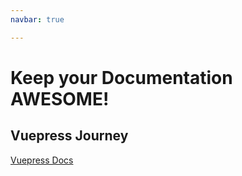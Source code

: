 ```yaml
---
navbar: true

---
```

# Keep your Documentation AWESOME!

## Vuepress Journey

[Vuepress Docs](https://vuepress.vuejs.org/ "goes to vuepress documentation")